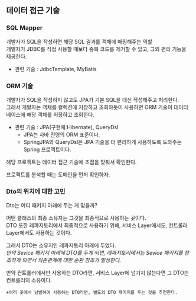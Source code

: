 ## 데이터 접근 기술
### SQL Mapper
개발자가 SQL을 작성하면 해당 SQL 결과를 객체에 매핑해주는 역할<br>
개발자가 JDBC를 직접 사용할 때보다 중복 코드를 제거할 수 있고, 그외 편리 기능을 제공한다.
- 관련 기술 : JdbcTemplate, MyBatis

### ORM 기술
개발자가 SQL을 작성하지 않고도 JPA가 기본 SQL을 대신 작성해주고 처리한다.<br>
그래서 개발자는 객체를 컬렉션에 저장하고 조회하듯이 사용하면 ORM 기술이 데이터베이스에 해당 객체를 저장하고 조회한다.


- 관련 기술 : JPA(구현체:Hibernate), QueryDsl
	- JPA는 자바 진영의 ORM 표준이다.
	- SpringJPA와 QueryDsl은 JPA 기술을 더 편리하게 사용하도록 도와주는 Spring 프로젝트이다.


해당 프로젝트는 데이터 접근 기술에 초점을 맞춰서 확인한다.

프로젝트를 분석할 때는 도메인을 먼저 확인하자.




### Dto의 위치에 대한 고민
Dto는 어디 패키지 아래에 두는 게 맞을까? 

어떤 클래스의 최종 소유자는 그것을 최종적으로 사용하는 곳이다.<br>
DTO 또한 레파지토리에서 최종적으로 사용하기 위해, 서비스 Layer에서도, 컨트롤러 Layer에서도 사용하는 것이다.

그래서 DTO는 소유지인 레파지토리 아래에 두었다.<br>
*만약 Sevice 패키지 아래에 DTO를 두게 되면, 레파지토리에서는 Sevice 패키지를 참조하게 되면서 의존관계에 대한 순환 참조가 발생한다.*

만약 컨트롤러에서만 사용하는 DTO라면, 서비스 Layer에 넘기지 않는다면 그 DTO는 컨트롤러의 소유이다.


	+여러 곳에서 남발하여 사용하는 DTO라면, 별도의 DTO 패키지를 두는 것을 추천한다.
